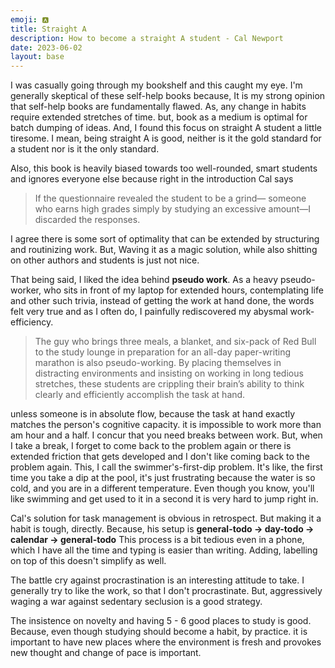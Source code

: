 ```yaml
---
emoji: 🅰️ 
title: Straight A 
description: How to become a straight A student - Cal Newport
date: 2023-06-02
layout: base
---
```


I was casually going through my bookshelf and this caught my eye. I'm generally skeptical of these self-help books because, It is my strong opinion that self-help books are fundamentally flawed. As, any change in habits require extended stretches of time. but, book as a medium is optimal for batch dumping of ideas. And, I found this focus on straight A student a little tiresome. I mean, being straight A is good, neither is it the gold standard for a student nor is it the only standard. 

Also, this book is heavily biased towards too well-rounded, smart students and ignores everyone else because right in the introduction Cal says

>  If the questionnaire revealed the student to be a grind— someone who earns high grades simply by studying an excessive amount—I discarded the responses.

I agree there is some sort of optimality that can be extended by structuring and routinizing work. But, Waving it as a magic solution, while also shitting on other authors and students is just not nice.

That being said, I liked the idea behind __pseudo work__. As a heavy pseudo-worker, who sits in front of my laptop for extended hours, contemplating life and other such trivia, instead of getting the work at hand done, the words felt very true and as I often do, I painfully rediscovered my abysmal work-efficiency.

> The guy who brings three meals, a blanket, and six-pack of Red Bull to the study lounge in preparation for an all-day paper-writing marathon is also pseudo-working. By placing themselves in distracting environments and insisting on working in long tedious stretches, these students are crippling their brain’s ability to think clearly and efficiently accomplish the task at hand.

unless someone is in absolute flow, because the task at hand exactly matches the person's cognitive capacity. it is impossible to work more than am hour and a half. I concur that you need breaks between work. But, when I take a break, I forget to come back to the problem again or there is extended friction that gets developed and I don't like coming back to the problem again. This, I call the swimmer's-first-dip problem. It's like, the first time you take a dip at the pool, it's just frustrating because the water is so cold, and you are in a different temperature. Even though you know, you'll like swimming and get used to it in a second it is very hard to jump right in.

Cal's solution for task management is obvious in retrospect. But making it a habit is tough, directly. Because, his setup is __general-todo -> day-todo -> calendar -> general-todo__ This process is a bit tedious even in a phone, which I have all the time and typing is easier than writing. Adding, labelling on top of this doesn't simplify as well.

The battle cry against procrastination is an interesting attitude to take. I generally try to like the work, so that I don't procrastinate. But, aggressively waging a war against sedentary seclusion is a good strategy.

The insistence on novelty and having 5 - 6 good places to study is good. Because, even though studying should become a habit, by practice. it is important to have new places where the environment is fresh and provokes new thought and change of pace is important.
